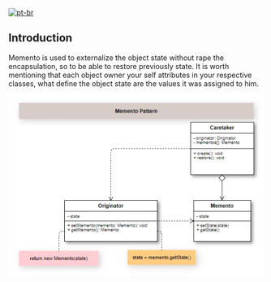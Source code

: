
[![pt-br](https://img.shields.io/badge/lang-pt--br-green.svg)](README.pt-br.md)

## Introduction

Memento is used to externalize the object state without rape the encapsulation, so to be able to restore previously state. It is worth mentioning that each object owner your self attributes in your respective classes, what define the object state are the values it was assigned to him.

![alt text](image.png)

